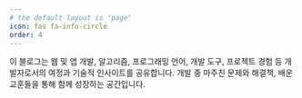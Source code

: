 ```yaml
---
# the default layout is 'page'
icon: fas fa-info-circle
order: 4
---
```


이 블로그는 웹 및 앱 개발, 알고리즘, 프로그래밍 언어, 개발 도구, 프로젝트 경험 등 개발자로서의 여정과 기술적 인사이트를 공유합니다. 개발 중 마주친 문제와 해결책, 배운 교훈들을 통해 함께 성장하는 공간입니다.

